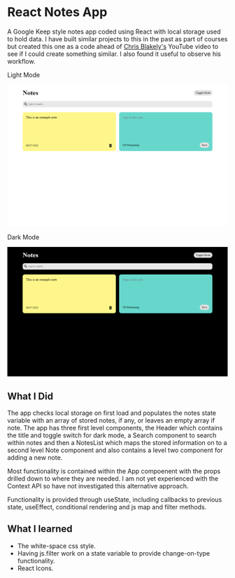 # React Notes App

A Google Keep style notes app coded using React with local storage used to hold data. I have built similar projects to this in the past as part of courses but created this one as a code ahead of [Chris Blakely's](https://www.youtube.com/watch?v=8KB3DHI-QbM) YouTube video to see if I could create something similar. I also found it useful to observe his workflow.

Light Mode

<p align="centre">
    <img src="light.png" />
</p>

Dark Mode

<p align="centre">
    <img src="dark-mode.png" />
</p>

## What I Did

The app checks local storage on first load and populates the notes state variable with an array of stored notes, if any, or leaves an empty array if note. The app has three first level components, the Header which contains the title and toggle switch for dark mode, a Search component to search within notes and then a NotesList which maps the stored information on to a second level Note component and also contains a level two component for adding a new note.

Most functionality is contained within the App compoenent with the props drilled down to where they are needed. I am not yet experienced with the Context API so have not investigated this alternative approach.

Functionality is provided through useState, including callbacks to previous state, useEffect, conditional rendering and js map and filter methods.

## What I learned

- The white-space css style.
- Having js.filter work on a state variable to provide change-on-type functionality.
- React Icons.
